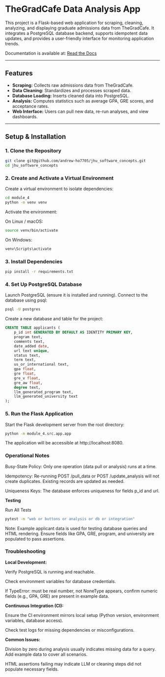 # TheGradCafe Data Analysis App

This project is a Flask-based web application for scraping, cleaning, analyzing, and displaying graduate admissions data from TheGradCafe. It integrates a PostgreSQL database backend, supports idempotent data updates, and provides a user-friendly interface for monitoring application trends.

Documentation is available at: [Read the Docs](https://jhu-software-concepts-andrew-ho.readthedocs.io/en/latest/index.html#)

---

## Features

- **Scraping:** Collects raw admissions data from TheGradCafe.
- **Data Cleaning:** Standardizes and processes scraped data.
- **Database Loading:** Inserts cleaned data into PostgreSQL.
- **Analysis:** Computes statistics such as average GPA, GRE scores, and acceptance rates.
- **Web Interface:** Users can pull new data, re-run analyses, and view dashboards.

---

## Setup & Installation

### 1. Clone the Repository
```bash
git clone git@github.com/andrew-ho7705/jhu_software_concepts.git
cd jhu_software_concepts
```
### 2. Create and Activate a Virtual Environment
Create a virtual environment to isolate dependencies:

```bash
cd module_4
python -m venv venv
```
Activate the environment:

On Linux / macOS:

```bash
source venv/bin/activate
```
On Windows:

```bash
venv\Scripts\activate
```
### 3. Install Dependencies
```bash
pip install -r requirements.txt
```

### 4. Set Up PostgreSQL Database
Launch PostgreSQL (ensure it is installed and running). Connect to the database using psql:

```bash
psql -U postgres
```
Create a new database and table for the project:

```sql
CREATE TABLE applicants (
    p_id int GENERATED BY DEFAULT AS IDENTITY PRIMARY KEY,
    program text,
    comments text,
    date_added date,
    url text unique,
    status text,
    term text,
    us_or_international text,
    gpa float,
    gre float,
    gre_v float,
    gre_aw float,
    degree text,
    llm_generated_program text,
    llm_generated_university text
);
```

### 5. Run the Flask Application
Start the Flask development server from the root directory:

```bash
python -m module_4.src.app.app
```
The application will be accessible at http://localhost:8080.

### Operational Notes

Busy-State Policy: Only one operation (data pull or analysis) runs at a time.

Idempotency: Re-running POST /pull_data or POST /update_analysis will not create duplicates. Existing records are updated as needed.

Uniqueness Keys: The database enforces uniqueness for fields p_id and url.

**Testing**

Run All Tests

```bash
pytest -m "web or buttons or analysis or db or integration"
```
Note: Example applicant data is used for testing database queries and HTML rendering. Ensure fields like GPA, GRE, program, and university are populated to pass assertions.

### Troubleshooting

**Local Development:**

Verify PostgreSQL is running and reachable.

Check environment variables for database credentials.

If TypeError: must be real number, not NoneType appears, confirm numeric fields (e.g., GPA, GRE) are present in example data.

**Continuous Integration (CI):**

Ensure the CI environment mirrors local setup (Python version, environment variables, database access).

Check test logs for missing dependencies or misconfigurations.

**Common Issues:**

Division by zero during analysis usually indicates missing data for a query. Add example data to cover all scenarios.

HTML assertions failing may indicate LLM or cleaning steps did not populate necessary fields.